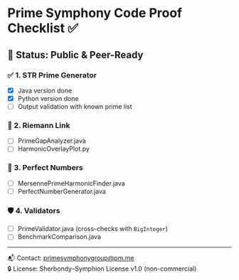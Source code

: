 # Prime Symphony Code Proof Checklist ✅

## 📌 Status: Public & Peer-Ready

### ✅ 1. STR Prime Generator
- [x] Java version done
- [x] Python version done
- [ ] Output validation with known prime list

### 🧠 2. Riemann Link
- [ ] PrimeGapAnalyzer.java
- [ ] HarmonicOverlayPlot.py

### 💎 3. Perfect Numbers
- [ ] MersennePrimeHarmonicFinder.java
- [ ] PerfectNumberGenerator.java

### 🛡️ 4. Validators
- [ ] PrimeValidator.java (cross-checks with `BigInteger`)
- [ ] BenchmarkComparison.java

---

📬 Contact: primesymphonygroup@pm.me  
🔒 License: Sherbondy–Symphion License v1.0 (non-commercial)
